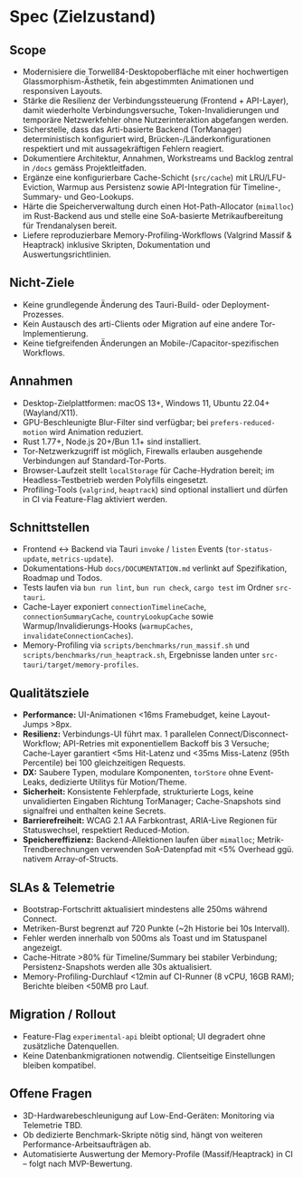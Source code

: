 # Spec (Zielzustand)

## Scope
- Modernisiere die Torwell84-Desktopoberfläche mit einer hochwertigen Glassmorphism-Ästhetik, fein abgestimmten Animationen und responsiven Layouts.
- Stärke die Resilienz der Verbindungssteuerung (Frontend + API-Layer), damit wiederholte Verbindungsversuche, Token-Invalidierungen und temporäre Netzwerkfehler ohne Nutzerinteraktion abgefangen werden.
- Sicherstelle, dass das Arti-basierte Backend (TorManager) deterministisch konfiguriert wird, Brücken-/Länderkonfigurationen respektiert und mit aussagekräftigen Fehlern reagiert.
- Dokumentiere Architektur, Annahmen, Workstreams und Backlog zentral in `/docs` gemäss Projektleitfaden.
- Ergänze eine konfigurierbare Cache-Schicht (`src/cache`) mit LRU/LFU-Eviction, Warmup aus Persistenz sowie API-Integration für Timeline-, Summary- und Geo-Lookups.
- Härte die Speicherverwaltung durch einen Hot-Path-Allocator (`mimalloc`) im Rust-Backend aus und stelle eine SoA-basierte Metrikaufbereitung für Trendanalysen bereit.
- Liefere reproduzierbare Memory-Profiling-Workflows (Valgrind Massif & Heaptrack) inklusive Skripten, Dokumentation und Auswertungsrichtlinien.

## Nicht-Ziele
- Keine grundlegende Änderung des Tauri-Build- oder Deployment-Prozesses.
- Kein Austausch des arti-Clients oder Migration auf eine andere Tor-Implementierung.
- Keine tiefgreifenden Änderungen an Mobile-/Capacitor-spezifischen Workflows.

## Annahmen
- Desktop-Zielplattformen: macOS 13+, Windows 11, Ubuntu 22.04+ (Wayland/X11).
- GPU-Beschleunigte Blur-Filter sind verfügbar; bei `prefers-reduced-motion` wird Animation reduziert.
- Rust 1.77+, Node.js 20+/Bun 1.1+ sind installiert.
- Tor-Netzwerkzugriff ist möglich, Firewalls erlauben ausgehende Verbindungen auf Standard-Tor-Ports.
- Browser-Laufzeit stellt `localStorage` für Cache-Hydration bereit; im Headless-Testbetrieb werden Polyfills eingesetzt.
- Profiling-Tools (`valgrind`, `heaptrack`) sind optional installiert und dürfen in CI via Feature-Flag aktiviert werden.

## Schnittstellen
- Frontend ↔ Backend via Tauri `invoke` / `listen` Events (`tor-status-update`, `metrics-update`).
- Dokumentations-Hub `docs/DOCUMENTATION.md` verlinkt auf Spezifikation, Roadmap und Todos.
- Tests laufen via `bun run lint`, `bun run check`, `cargo test` im Ordner `src-tauri`.
- Cache-Layer exponiert `connectionTimelineCache`, `connectionSummaryCache`, `countryLookupCache` sowie Warmup/Invalidierungs-Hooks (`warmupCaches`, `invalidateConnectionCaches`).
- Memory-Profiling via `scripts/benchmarks/run_massif.sh` und `scripts/benchmarks/run_heaptrack.sh`, Ergebnisse landen unter `src-tauri/target/memory-profiles`.

## Qualitätsziele
- **Performance:** UI-Animationen <16ms Framebudget, keine Layout-Jumps >8px.
- **Resilienz:** Verbindungs-UI führt max. 1 parallelen Connect/Disconnect-Workflow; API-Retries mit exponentiellem Backoff bis 3 Versuche; Cache-Layer garantiert <5ms Hit-Latenz und <35ms Miss-Latenz (95th Percentile) bei 100 gleichzeitigen Requests.
- **DX:** Saubere Typen, modulare Komponenten, `torStore` ohne Event-Leaks, dedizierte Utilitys für Motion/Theme.
- **Sicherheit:** Konsistente Fehlerpfade, strukturierte Logs, keine unvalidierten Eingaben Richtung TorManager; Cache-Snapshots sind signalfrei und enthalten keine Secrets.
- **Barrierefreiheit:** WCAG 2.1 AA Farbkontrast, ARIA-Live Regionen für Statuswechsel, respektiert Reduced-Motion.
- **Speichereffizienz:** Backend-Allektionen laufen über `mimalloc`; Metrik-Trendberechnungen verwenden SoA-Datenpfad mit <5% Overhead ggü. nativem Array-of-Structs.

## SLAs & Telemetrie
- Bootstrap-Fortschritt aktualisiert mindestens alle 250ms während Connect.
- Metriken-Burst begrenzt auf 720 Punkte (~2h Historie bei 10s Intervall).
- Fehler werden innerhalb von 500ms als Toast und im Statuspanel angezeigt.
- Cache-Hitrate >80% für Timeline/Summary bei stabiler Verbindung; Persistenz-Snapshots werden alle 30s aktualisiert.
- Memory-Profiling-Durchlauf <12min auf CI-Runner (8 vCPU, 16GB RAM); Berichte bleiben <50MB pro Lauf.

## Migration / Rollout
- Feature-Flag `experimental-api` bleibt optional; UI degradert ohne zusätzliche Datenquellen.
- Keine Datenbankmigrationen notwendig. Clientseitige Einstellungen bleiben kompatibel.

## Offene Fragen
- 3D-Hardwarebeschleunigung auf Low-End-Geräten: Monitoring via Telemetrie TBD.
- Ob dedizierte Benchmark-Skripte nötig sind, hängt von weiteren Performance-Arbeitsaufträgen ab.
- Automatisierte Auswertung der Memory-Profile (Massif/Heaptrack) in CI – folgt nach MVP-Bewertung.
